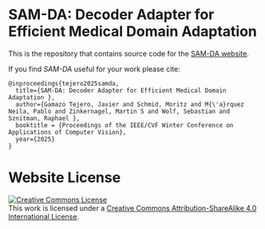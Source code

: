 # SAM-DA: Decoder Adapter for Efficient Medical Domain Adaptation

This is the repository that contains source code for the [SAM-DA website](https://www.javiergamazo.com/sam_da).

If you find _SAM-DA_ useful for your work please cite:
```
@inproceedings{tejero2025samda,
  title={SAM-DA: Decoder Adapter for Efficient Medical Domain Adaptation },
  author={Gamazo Tejero, Javier and Schmid, Moritz and M{\'a}rquez Neila, Pablo and Zinkernagel, Martin S and Wolf, Sebastian and Sznitman, Raphael },
  booktitle = {Proceedings of the IEEE/CVF Winter Conference on Applications of Computer Vision},
  year={2025}
}
```

# Website License
<a rel="license" href="http://creativecommons.org/licenses/by-sa/4.0/"><img alt="Creative Commons License" style="border-width:0" src="https://i.creativecommons.org/l/by-sa/4.0/88x31.png" /></a><br />This work is licensed under a <a rel="license" href="http://creativecommons.org/licenses/by-sa/4.0/">Creative Commons Attribution-ShareAlike 4.0 International License</a>.
